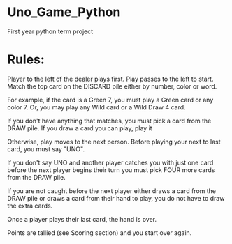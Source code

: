 # Uno_Game_Python
First year python term project

# Rules:

Player to the left of the dealer plays first. 
Play passes to the left to start. 
Match the top card on the DISCARD pile either by number, color or word.

For example, if the card is a Green 7, you must play a Green card or any color 7. 
            Or, you may play any Wild card or a Wild Draw 4 card. 
    
If you don't have anything that matches, you must pick a card from the DRAW pile. 
If you draw a card you can play, play it

Otherwise, play moves to the next person. 
Before playing your next to last card, you must say "UNO". 

If you don't say UNO and another player catches you with just one card before the next player begins their turn 
you must pick FOUR more cards from the DRAW pile.

If you are not caught before the next player either draws a card from the DRAW pile or 
draws a card from their hand to play, 
you do not have to draw the extra cards. 

Once a player plays their last card, the hand is over. 

Points are tallied (see Scoring section) and you start over again.
